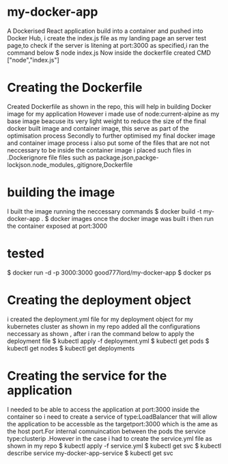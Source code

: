# my-docker-app
A Dockerised React application build into a container and pushed into Docker Hub, i create the index.js file as my landing page an server test page,to check if the server is litening at port:3000 as specified,i ran the command below 
 $ node index.js
 Now inside the dockerfile created
CMD ["node","index.js"]
# Creating the Dockerfile
Created Dockerfile as shown in the repo, this will help in building Docker image for my application 
However i made use of node:current-alpine as my base image beacuse its very light weight to reduce the size of the final docker built image and container image, this serve as part of the optimisation process
Secondly to further optimised my final docker image and container image process i also put some of the files that are not not neccessary to be inside the container image i placed such files in .Dockerignore file
files such as package.json,packge-lockjson.node_modules,.gitignore,Dockerfile
# building the image
I built the image running the neccessary commands
$ docker build -t my-docker-app .
$ docker images
once the docker image was built i then run the container exposed at port:3000
# tested
$ docker run -d -p 3000:3000 good777lord/my-docker-app
$ docker ps
# Creating the deployment object
i created the deployment.yml file for my deployment object for my kubernetes cluster as shown in my repo added all the configurations neccessary as shown , after i ran the command below to apply  the deployment file
 $ kubectl apply -f deployment.yml
 $ kubectl get pods
  $ kubectl get nodes
 $ kubectl get deployments
# Creating the service for the application 
I needed to be able to access the application at port:3000 inside the container so i need to create a service of type:LoadBalancer that will allow the application to be accessble as the targetport:3000 which is the ame as the host port.For internal comnuincation between the pods the service type:clusterip .However in the case i had to create the service.yml file as shown in my repo
$ kubectl apply -f service.yml
 $ kubectl get svc
  $ kubectl describe service my-docker-app-service
 $ kubectl get svc

